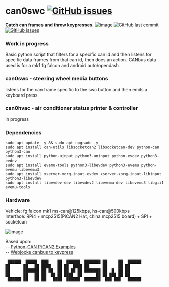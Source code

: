   

# can0swc [![GitHub issues](https://img.shields.io/github/issues/jakka351/can0swc?style=social)](https://github.com/jakka351/can0swc/issues)  
**Catch can frames and throw keypresses.** ![image](https://img.shields.io/badge/github-can0swc-yellowgreen) ![GitHub last commit](https://img.shields.io/github/last-commit/jakka351/can0swc) [![GitHub issues](https://img.shields.io/github/issues/jakka351/FG-Falcon?style=social)](https://github.com/jakka351/FG-Falcon/issues)      
  
   
   ### Work in progress ###
  Basic python script that filters for a specific can id and then listens for specific data frames from that can id, then does an action. CANbus data used is for a mk1 fg falcon and android auto/opendash   
  
  ### can0swc - steering wheel media buttons ###  
  listens for the can frame specific to the swc button and then emits a keyboard press 
    
   ### can0hvac - air conditioner status printer & controller #### 
   in progress
     
  ### Dependencies ###  
    
  `sudo apt update -y && sudo apt upgrade -y`  
  `sudo apt install can-utils libsocketcan2 libsocketcan-dev python-can python3-can`  
  `sudo apt install python-uinput python3-uninput python-evdev python3-evdev`    
  `sudo apt install evemu-tools python3-libevdev python3-evemu python-evemu libevemu3`  
  `sudo apt install xserver-xorg-input-evdev xserver-xorg-input-libinput python3-libevdev`  
  `sudo apt install libevdev-dev libevdev2 libevemu-dev libevemu3 libgii1 evemu-tools`  

    
  
  ### Hardware ###
  Vehicle: fg falcon mk1 ms-can@125kbps, hs-can@500kbps  
  Interface: RPi4 + mcp2515(PiCAN2 Hat, china mcp2515 board) + SPI + socketcan  
  
    
 ![image](https://www.crowdsupply.com/img/24a9/python-can_png_project-body.jpg)    
  
  Based upon:  
   -- [Python-CAN PiCAN2 Examples](https://github.com/jakka351/FG-Falcon/tree/master/resources/software/pythoncan)   
   -- [Webjocke canbus to keypress](https://github.com/webjocke/Python-CAN-bus-to-Keypresses) 
   
  
     ██████  █████  ███    ██  ██████  ███████ ██     ██  ██████          
    ██      ██   ██ ████   ██ ██  ████ ██      ██     ██ ██               
    ██      ███████ ██ ██  ██ ██ ██ ██ ███████ ██  █  ██ ██               
    ██      ██   ██ ██  ██ ██ ████  ██      ██ ██ ███ ██ ██               
     ██████ ██   ██ ██   ████  ██████  ███████  ███ ███   ██████          
                                                                           
     
